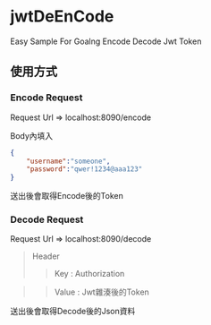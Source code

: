 # jwtDeEnCode
Easy Sample For Goalng Encode Decode Jwt Token

## 使用方式

### Encode Request

Request Url => localhost:8090/encode

Body內填入 
```json
{
	"username":"someone",
	"password":"qwer!1234@aaa123"
}
```
送出後會取得Encode後的Token

### Decode Request

Request Url => localhost:8090/decode
>Header 
>>Key : Authorization

>>Value : Jwt雜湊後的Token

送出後會取得Decode後的Json資料
